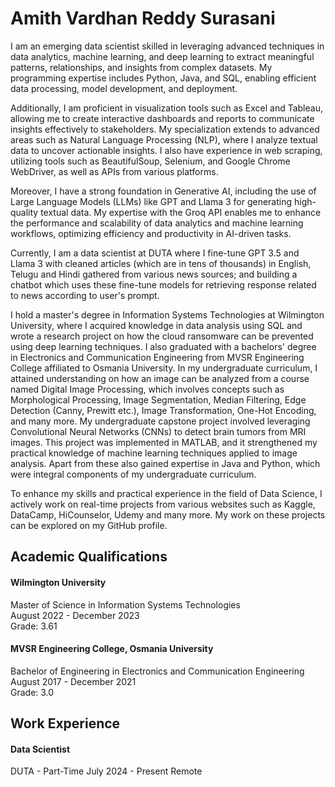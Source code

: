 # Amith Vardhan Reddy Surasani

I am an emerging data scientist skilled in leveraging advanced techniques in data analytics, machine learning, and deep learning to extract meaningful patterns, relationships, and insights from complex datasets. My programming expertise includes Python, Java, and SQL, enabling efficient data processing, model development, and deployment.

Additionally, I am proficient in visualization tools such as Excel and Tableau, allowing me to create interactive dashboards and reports to communicate insights effectively to stakeholders. My specialization extends to advanced areas such as Natural Language Processing (NLP), where I analyze textual data to uncover actionable insights. I also have experience in web scraping, utilizing tools such as BeautifulSoup, Selenium, and Google Chrome WebDriver, as well as APIs from various platforms.

Moreover, I have a strong foundation in Generative AI, including the use of Large Language Models (LLMs) like GPT and Llama 3 for generating high-quality textual data. My expertise with the Groq API enables me to enhance the performance and scalability of data analytics and machine learning workflows, optimizing efficiency and productivity in AI-driven tasks.

Currently, I am a data scientist at DUTA where I fine-tune GPT 3.5 and Llama 3 with cleaned articles (which are in tens of thousands) in English, Telugu and Hindi gathered from various news sources; and building a chatbot which uses these fine-tune models for retrieving response related to news according to user's prompt.

I hold a master's degree in Information Systems Technologies at Wilmington University, where I acquired knowledge in data analysis using SQL and wrote a research project on how the cloud ransomware can be prevented using deep learning techniques. I also graduated with a bachelors' degree in Electronics and Communication Engineering from MVSR Engineering College affiliated to Osmania University. In my undergraduate curriculum, I attained understanding on how an image can be analyzed from a course named Digital Image Processing, which involves concepts such as Morphological Processing, Image Segmentation, Median Filtering, Edge Detection (Canny, Prewitt etc.), Image Transformation, One-Hot Encoding, and many more. My undergraduate capstone project involved leveraging Convolutional Neural Networks (CNNs) to detect brain tumors from MRI images. This project was implemented in MATLAB, and it strengthened my practical knowledge of machine learning techniques applied to image analysis. Apart from these also gained expertise in Java and Python, which were integral components of my undergraduate curriculum.

To enhance my skills and practical experience in the field of Data Science, I actively work on real-time projects from various websites such as Kaggle, DataCamp, HiCounselor, Udemy and many more. My work on these projects can be explored on my GitHub profile.

## Academic Qualifications

#### Wilmington University
Master of Science in Information Systems Technologies\
August 2022 - December 2023\
Grade: 3.61

#### MVSR Engineering College, Osmania University
Bachelor of Engineering in Electronics and Communication Engineering\
August 2017 - December 2021\
Grade: 3.0

## Work Experience

#### Data Scientist
DUTA - Part-Time
July 2024 - Present
Remote

